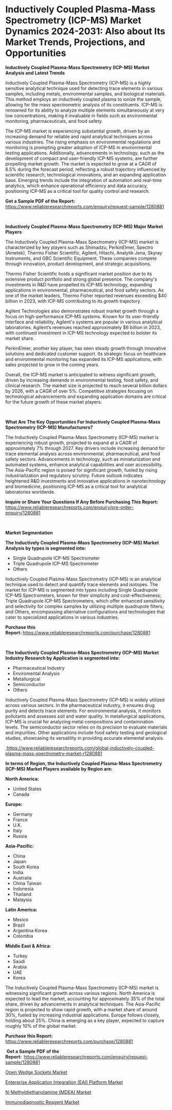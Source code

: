 <p><h1>Inductively Coupled Plasma-Mass Spectrometry (ICP-MS) Market Dynamics 2024-2031: Also about Its Market Trends, Projections, and Opportunities</h1></p><p><strong>Inductively Coupled Plasma-Mass Spectrometry (ICP-MS) Market Analysis and Latest Trends</strong></p>
<p><p>Inductively Coupled Plasma-Mass Spectrometry (ICP-MS) is a highly sensitive analytical technique used for detecting trace elements in various samples, including metals, environmental samples, and biological materials. This method employs an inductively coupled plasma to ionize the sample, allowing for the mass spectrometric analysis of its constituents. ICP-MS is renowned for its ability to analyze multiple elements simultaneously at very low concentrations, making it invaluable in fields such as environmental monitoring, pharmaceuticals, and food safety.</p><p>The ICP-MS market is experiencing substantial growth, driven by an increasing demand for reliable and rapid analytical techniques across various industries. The rising emphasis on environmental regulations and monitoring is prompting greater adoption of ICP-MS in environmental testing applications. Additionally, advancements in technology, such as the development of compact and user-friendly ICP-MS systems, are further propelling market growth. The market is expected to grow at a CAGR of 6.5% during the forecast period, reflecting a robust trajectory influenced by scientific research, technological innovations, and an expanding application base. Emerging trends include the integration of automation and real-time analytics, which enhance operational efficiency and data accuracy, positioning ICP-MS as a critical tool for quality control and research.</p></p>
<p><strong>Get a Sample PDF of the Report:&nbsp;</strong> <a href="https://www.reliableresearchreports.com/enquiry/request-sample/1280881?utm_campaign=24&utm_medium=2&utm_source=Github&utm_content=ia&utm_term=27122024&utm_id=inductively-coupled-plasma-mass-spectrometry-icp-ms">https://www.reliableresearchreports.com/enquiry/request-sample/1280881</a></p>
<p>&nbsp;</p>
<p><strong>Inductively Coupled Plasma-Mass Spectrometry (ICP-MS) Major Market Players</strong></p>
<p><p>The Inductively Coupled Plasma-Mass Spectrometry (ICP-MS) market is characterized by key players such as Shimadzu, PerkinElmer, Spectro (Ametek), Thermo Fisher Scientific, Agilent, Hitachi, Analytik Jena, Skyray Instruments, and GBC Scientific Equipment. These companies compete through innovation, product development, and strategic acquisitions.</p><p>Thermo Fisher Scientific holds a significant market position due to its extensive product portfolio and strong global presence. The company's investments in R&D have propelled its ICP-MS technology, expanding applications in environmental, pharmaceutical, and food safety sectors. As one of the market leaders, Thermo Fisher reported revenues exceeding $40 billion in 2023, with ICP-MS contributing to its growth trajectory.</p><p>Agilent Technologies also demonstrates robust market growth through a focus on high-performance ICP-MS systems. Known for its user-friendly interface and reliability, Agilent's systems are popular in various analytical laboratories. Agilent’s revenues reached approximately $6 billion in 2023, with continued investment in ICP-MS technology expected to bolster its market share.</p><p>PerkinElmer, another key player, has seen steady growth through innovative solutions and dedicated customer support. Its strategic focus on healthcare and environmental monitoring has expanded its ICP-MS applications, with sales projected to grow in the coming years.</p><p>Overall, the ICP-MS market is anticipated to witness significant growth, driven by increasing demands in environmental testing, food safety, and clinical research. The market size is projected to reach several billion dollars by 2026, with a CAGR of over 5%. Competitive strategies focusing on technological advancements and expanding application domains are critical for the future growth of these market players.</p></p>
<p>&nbsp;</p>
<p><strong>What Are The Key Opportunities For Inductively Coupled Plasma-Mass Spectrometry (ICP-MS) Manufacturers?</strong></p>
<p><p>The Inductively Coupled Plasma-Mass Spectrometry (ICP-MS) market is experiencing robust growth, projected to expand at a CAGR of approximately 7% through 2027. Key drivers include increasing demand for trace elemental analysis across environmental, pharmaceutical, and food safety sectors. Advancements in technology, such as miniaturization and automated systems, enhance analytical capabilities and user accessibility. The Asia-Pacific region is poised for significant growth, fueled by rising industrialization and regulatory scrutiny. Future outlook indicates heightened R&D investments and innovative applications in nanotechnology and biomedicine, positioning ICP-MS as a critical tool for analytical laboratories worldwide.</p></p>
<p><strong>Inquire or Share Your Questions If Any Before Purchasing This Report:</strong> <a href="https://www.reliableresearchreports.com/enquiry/pre-order-enquiry/1280881?utm_campaign=24&utm_medium=2&utm_source=Github&utm_content=ia&utm_term=27122024&utm_id=inductively-coupled-plasma-mass-spectrometry-icp-ms">https://www.reliableresearchreports.com/enquiry/pre-order-enquiry/1280881</a></p>
<p>&nbsp;</p>
<p><strong>Market Segmentation</strong></p>
<p><strong>The Inductively Coupled Plasma-Mass Spectrometry (ICP-MS) Market Analysis by types is segmented into:</strong></p>
<p><ul><li>Single Quadrupole ICP-MS Spectrometer</li><li>Triple Quadrupole ICP-MS Spectrometer</li><li>Others</li></ul></p>
<p><p>Inductively Coupled Plasma-Mass Spectrometry (ICP-MS) is an analytical technique used to detect and quantify trace elements and isotopes. The market for ICP-MS is segmented into types including Single Quadrupole ICP-MS Spectrometers, known for their simplicity and cost-effectiveness; Triple Quadrupole ICP-MS Spectrometers, which offer enhanced sensitivity and selectivity for complex samples by utilizing multiple quadrupole filters; and Others, encompassing alternative configurations and technologies that cater to specialized applications in various industries.</p></p>
<p><strong>Purchase this Report:&nbsp;</strong><a href="https://www.reliableresearchreports.com/purchase/1280881?utm_campaign=24&utm_medium=2&utm_source=Github&utm_content=ia&utm_term=27122024&utm_id=inductively-coupled-plasma-mass-spectrometry-icp-ms">https://www.reliableresearchreports.com/purchase/1280881</a></p>
<p>&nbsp;</p>
<p><strong>The Inductively Coupled Plasma-Mass Spectrometry (ICP-MS) Market Industry Research by Application is segmented into:</strong></p>
<p><ul><li>Pharmaceutical Industry</li><li>Enviromental Analysis</li><li>Metallurgical</li><li>Semiconductor</li><li>Others</li></ul></p>
<p><p>Inductively Coupled Plasma-Mass Spectrometry (ICP-MS) is widely utilized across various sectors. In the pharmaceutical industry, it ensures drug purity and detects trace elements. For environmental analysis, it monitors pollutants and assesses soil and water quality. In metallurgical applications, ICP-MS is crucial for analyzing metal compositions and contamination levels. The semiconductor sector relies on its precision to evaluate materials and impurities. Other applications include food safety testing and geological studies, showcasing its versatility in providing accurate elemental analysis.</p></p>
<p><a href="https://www.reliableresearchreports.com/global-inductively-coupled-plasma-mass-spectrometry-market-r1280881?utm_campaign=24&utm_medium=2&utm_source=Github&utm_content=ia&utm_term=27122024&utm_id=inductively-coupled-plasma-mass-spectrometry-icp-ms">&nbsp;https://www.reliableresearchreports.com/global-inductively-coupled-plasma-mass-spectrometry-market-r1280881</a></p>
<p><strong>In terms of Region, the Inductively Coupled Plasma-Mass Spectrometry (ICP-MS) Market Players available by Region are:</strong></p>
<p>
    <p> <strong> North America: </strong>
        <ul>
            <li>United States</li>
            <li>Canada</li>
        </ul>
        </p> 
    <p> <strong> Europe: </strong>
        <ul>
            <li>Germany</li>
            <li>France</li>
            <li>U.K.</li>
            <li>Italy</li>
            <li>Russia</li>
        </ul>
        </p> 
    <p> <strong> Asia-Pacific: </strong>
        <ul>
            <li>China</li>
            <li>Japan</li>
            <li>South Korea</li>
            <li>India</li>
            <li>Australia</li>
            <li>China Taiwan</li>
            <li>Indonesia</li>
            <li>Thailand</li>
            <li>Malaysia</li>
        </ul>
        </p> 
    <p> <strong> Latin America: </strong>
        <ul>
            <li>Mexico</li>
            <li>Brazil</li>
            <li>Argentina Korea</li>
            <li>Colombia</li>
        </ul>
        </p> 
    <p> <strong> Middle East & Africa: </strong>
        <ul>
            <li>Turkey</li>
            <li>Saudi</li>
            <li>Arabia</li>
            <li>UAE</li>
            <li>Korea</li>
        </ul>
    </p>
    </p>
<p><p>The Inductively Coupled Plasma-Mass Spectrometry (ICP-MS) market is witnessing significant growth across various regions. North America is expected to lead the market, accounting for approximately 35% of the total share, driven by advancements in analytical techniques. The Asia-Pacific region is projected to show rapid growth, with a market share of around 30%, fueled by increasing industrial applications. Europe follows closely, holding about 25%. China is emerging as a key player, expected to capture roughly 10% of the global market.</p></p>
<p><strong>Purchase this Report: </strong><a href="https://www.reliableresearchreports.com/purchase/1280881?utm_campaign=24&utm_medium=2&utm_source=Github&utm_content=ia&utm_term=27122024&utm_id=inductively-coupled-plasma-mass-spectrometry-icp-ms">https://www.reliableresearchreports.com/purchase/1280881</a></p>
<p>&nbsp;<strong>Get a Sample PDF of the Report:&nbsp;&nbsp;</strong><a href="https://www.reliableresearchreports.com/enquiry/request-sample/1280881?utm_campaign=24&utm_medium=2&utm_source=Github&utm_content=ia&utm_term=27122024&utm_id=inductively-coupled-plasma-mass-spectrometry-icp-ms">https://www.reliableresearchreports.com/enquiry/request-sample/1280881</a></p>
<p><strong></strong></p>
<p><p><a href="https://github.com/delindacallegari68/Market-Research-Report-List-1/blob/main/open-wedge-sockets-market.md?utm_campaign=24&utm_medium=2&utm_source=Github&utm_content=ia&utm_term=27122024&utm_id=inductively-coupled-plasma-mass-spectrometry-icp-ms">Open Wedge Sockets Market</a></p><p><a href="https://github.com/steidmindy199393/Market-Research-Report-List-1/blob/main/enterprise-application-integration-eai-platform-market.md?utm_campaign=24&utm_medium=2&utm_source=Github&utm_content=ia&utm_term=27122024&utm_id=inductively-coupled-plasma-mass-spectrometry-icp-ms">Enterprise Application Integration (EAI) Platform Market</a></p><p><a href="https://github.com/klindsey95/Market-Research-Report-List-1/blob/main/n-methyldiethanolamine-mdea-market.md?utm_campaign=24&utm_medium=2&utm_source=Github&utm_content=ia&utm_term=27122024&utm_id=inductively-coupled-plasma-mass-spectrometry-icp-ms">N-Methyldiethanolamine (MDEA) Market</a></p><p><a href="https://github.com/elizabethdagraca/Market-Research-Report-List-5/blob/main/immunodiagnostic-reagent-market.md?utm_campaign=24&utm_medium=2&utm_source=Github&utm_content=ia&utm_term=27122024&utm_id=inductively-coupled-plasma-mass-spectrometry-icp-ms">Immunodiagnostic Reagent Market</a></p></p>